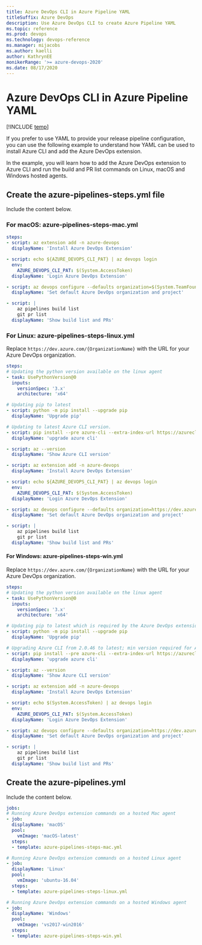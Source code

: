 ```yaml
---
title: Azure DevOps CLI in Azure Pipeline YAML
titleSuffix: Azure DevOps 
description: Use Azure DevOps CLI to create Azure Pipeline YAML
ms.topic: reference 
ms.prod: devops 
ms.technology: devops-reference
ms.manager: mijacobs 
ms.author: kaelli  
author: KathrynEE
monikerRange: '>= azure-devops-2020'
ms.date: 08/17/2020
---
```


# Azure DevOps CLI in Azure Pipeline YAML

[!INCLUDE [temp](../includes/version-cloud-plus-2020.md)] 

If you prefer to use YAML to provide your release pipeline configuration, you can use the following example to understand how YAML can be used to install Azure CLI and add the Azure DevOps extension.

In the example, you will learn how to add the Azure DevOps extension to Azure CLI and run the build and PR list commands on Linux, macOS and Windows hosted agents.

## Create the azure-pipelines-steps.yml file 

Include the content below.

### For macOS: azure-pipelines-steps-mac.yml

```yaml
steps:
- script: az extension add -n azure-devops
  displayName: 'Install Azure DevOps Extension'

- script: echo ${AZURE_DEVOPS_CLI_PAT} | az devops login
  env:
    AZURE_DEVOPS_CLI_PAT: $(System.AccessToken)
  displayName: 'Login Azure DevOps Extension'

- script: az devops configure --defaults organization=$(System.TeamFoundationCollectionUri) project=$(System.TeamProject) --use-git-aliases true
  displayName: 'Set default Azure DevOps organization and project'

- script: |
    az pipelines build list
    git pr list
  displayName: 'Show build list and PRs'

```

### For Linux: azure-pipelines-steps-linux.yml

Replace `https://dev.azure.com/{OrganizationName}` with the URL for your Azure DevOps organization.

```yaml
steps:
# Updating the python version available on the linux agent
- task: UsePythonVersion@0
  inputs:
    versionSpec: '3.x'
    architecture: 'x64'

# Updating pip to latest
- script: python -m pip install --upgrade pip
  displayName: 'Upgrade pip'

# Updating to latest Azure CLI version.
- script: pip install --pre azure-cli --extra-index-url https://azurecliprod.blob.core.windows.net/edge
  displayName: 'upgrade azure cli'

- script: az --version
  displayName: 'Show Azure CLI version'

- script: az extension add -n azure-devops
  displayName: 'Install Azure DevOps Extension'

- script: echo ${AZURE_DEVOPS_CLI_PAT} | az devops login
  env:
    AZURE_DEVOPS_CLI_PAT: $(System.AccessToken)
  displayName: 'Login Azure DevOps Extension'

- script: az devops configure --defaults organization=https://dev.azure.com/{OrganizationName} project="Movie Search Web App" --use-git-aliases true
  displayName: 'Set default Azure DevOps organization and project'

- script: |
    az pipelines build list
    git pr list
  displayName: 'Show build list and PRs'
```

#### For Windows: azure-pipelines-steps-win.yml

Replace `https://dev.azure.com/{OrganizationName}` with the URL for your Azure DevOps organization.

```yaml
steps:
# Updating the python version available on the linux agent
- task: UsePythonVersion@0
  inputs:
    versionSpec: '3.x'
    architecture: 'x64'

# Updating pip to latest which is required by the Azure DevOps extension
- script: python -m pip install --upgrade pip
  displayName: 'Upgrade pip'

# Upgrading Azure CLI from 2.0.46 to latest; min version required for Azure DevOps is 2.0.49
- script: pip install --pre azure-cli --extra-index-url https://azurecliprod.blob.core.windows.net/edge
  displayName: 'upgrade azure cli'

- script: az --version
  displayName: 'Show Azure CLI version'

- script: az extension add -n azure-devops
  displayName: 'Install Azure DevOps Extension'

- script: echo $(System.AccessToken) | az devops login
  env:
    AZURE_DEVOPS_CLI_PAT: $(System.AccessToken)
  displayName: 'Login Azure DevOps Extension'

- script: az devops configure --defaults organization=https://dev.azure.com/{OrganizationName} project="Movie Search Web App" --use-git-aliases true
  displayName: 'Set default Azure DevOps organization and project'

- script: |
    az pipelines build list
    git pr list
  displayName: 'Show build list and PRs'
```

## Create the azure-pipelines.yml 

Include the content below.

```yaml
jobs:
# Running Azure DevOps extension commands on a hosted Mac agent
- job:
  displayName: 'macOS'
  pool:
    vmImage: 'macOS-latest'
  steps:
  - template: azure-pipelines-steps-mac.yml

# Running Azure DevOps extension commands on a hosted Linux agent
- job:
  displayName: 'Linux'
  pool:
    vmImage: 'ubuntu-16.04'
  steps:
  - template: azure-pipelines-steps-linux.yml

# Running Azure DevOps extension commands on a hosted Windows agent
- job:
  displayName: 'Windows'
  pool:
    vmImage: 'vs2017-win2016'
  steps:
  - template: azure-pipelines-steps-win.yml
```
